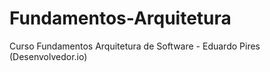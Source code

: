 # Fundamentos-Arquitetura
Curso Fundamentos Arquitetura de Software - Eduardo Pires (Desenvolvedor.io)
